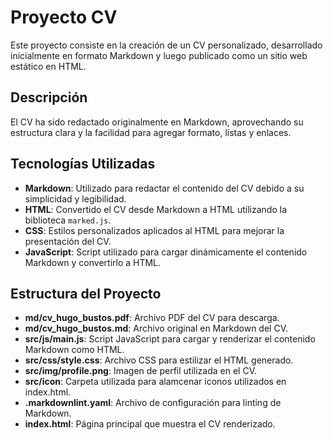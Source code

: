 # Proyecto CV

Este proyecto consiste en la creación de un CV personalizado, desarrollado inicialmente en formato Markdown y luego publicado como un sitio web estático en HTML.

## Descripción

El CV ha sido redactado originalmente en Markdown, aprovechando su estructura clara y la facilidad para agregar formato, listas y enlaces.

## Tecnologías Utilizadas

- **Markdown**: Utilizado para redactar el contenido del CV debido a su simplicidad y legibilidad.
- **HTML**: Convertido el CV desde Markdown a HTML utilizando la biblioteca `marked.js`.
- **CSS**: Estilos personalizados aplicados al HTML para mejorar la presentación del CV.
- **JavaScript**: Script utilizado para cargar dinámicamente el contenido Markdown y convertirlo a HTML.

## Estructura del Proyecto

- **md/cv_hugo_bustos.pdf**: Archivo PDF del CV para descarga.
- **md/cv_hugo_bustos.md**: Archivo original en Markdown del CV.
- **src/js/main.js**: Script JavaScript para cargar y renderizar el contenido Markdown como HTML.
- **src/css/style.css**: Archivo CSS para estilizar el HTML generado.
- **src/img/profile.png**: Imagen de perfil utilizada en el CV.
- **src/icon**: Carpeta utilizada para alamcenar iconos utilizados en index.html.
- **.markdownlint.yaml**: Archivo de configuración para linting de Markdown.
- **index.html**: Página principal que muestra el CV renderizado.
